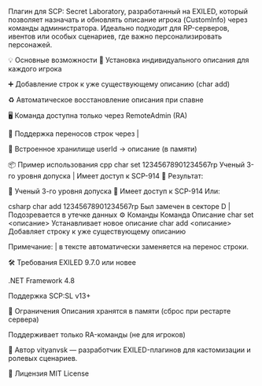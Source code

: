 Плагин для SCP: Secret Laboratory, разработанный на EXILED, который позволяет назначать и обновлять описание игрока (CustomInfo) через команды администратора. Идеально подходит для RP-серверов, ивентов или особых сценариев, где важно персонализировать персонажей.

💡 Основные возможности
🔧 Установка индивидуального описания для каждого игрока

➕ Добавление строк к уже существующему описанию (char add)

♻️ Автоматическое восстановление описания при спавне

🖥️ Команда доступна только через RemoteAdmin (RA)

💬 Поддержка переносов строк через |

🧠 Встроенное хранилище userId -> описание (в памяти)

📦 Пример использования
cpp
char set 12345678901234567rp Ученый 3-го уровня допуска | Имеет доступ к SCP-914
📄 Результат:

🪪 Ученый 3-го уровня допуска
🧪 Имеет доступ к SCP-914
Или:

csharp
char add 12345678901234567rp Был замечен в секторе D | Подозревается в утечке данных
⚙️ Команды
Команда	Описание
char set <userId> <описание>	Устанавливает новое описание
char add <userId> <описание>	Добавляет строку к уже существующему описанию

Примечание: | в тексте автоматически заменяется на перенос строки.

🛠 Требования
EXILED 9.7.0 или новее

.NET Framework 4.8

Поддержка SCP:SL v13+

📌 Ограничения
Описания хранятся в памяти (сброс при рестарте сервера)

Поддерживает только RA-команды (не для игроков)

👤 Автор
vityanvsk — разработчик EXILED-плагинов для кастомизации и ролевых сценариев.

📄 Лицензия
MIT License
